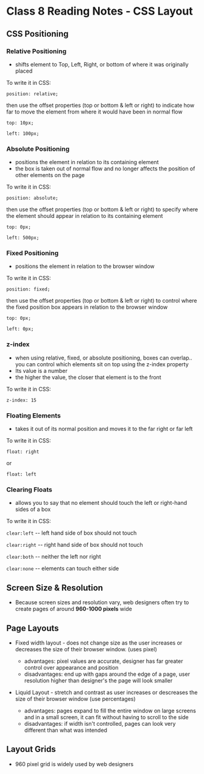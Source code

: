 # Class 8 Reading Notes - CSS Layout

## CSS Positioning

### Relative Positioning
  - shifts element to Top, Left, Right, or bottom of where it was originally placed

To write it in CSS:

`position: relative;`

then use the offset properties (top or bottom & left or right) to indicate how far to move the element from where it would have been in normal flow

`top: 10px;`

`left: 100px;`


### Absolute Positioning
  - positions the element in relation to its containing element
  - the box is taken out of normal flow and no longer affects the position of other elements on the page

To write it in CSS:

`position: absolute;`

then use the offset properties (top or bottom & left or right) to specify where the element should appear in relation to its containing element

`top: 0px;`

`left: 500px;`


### Fixed Positioning
  - positions the element in relation to the browser window

To write it in CSS:

`position: fixed;`

then use the offset properties (top or bottom & left or right) to control where the fixed position box appears in relation to the browser window

`top: 0px;`

`left: 0px;`


### z-index
- when using relative, fixed, or absolute positioning, boxes can overlap.. you can control which elements sit on top using the z-index property
- Its value is a number
- the higher the value, the closer that element is to the front

To write it in CSS:

`z-index: 15`


### Floating Elements
  - takes it out of its normal position and moves it to the far right or far left

To write it in CSS:

`float: right`

or

`float: left`

### Clearing Floats
- allows you to say that no element should touch the left or right-hand sides of a box

To write it in CSS:

`clear:left`  -- left hand side of box should not touch

`clear:right` -- right hand side of box should not touch

`clear:both` -- neither the left nor right

`clear:none` -- elements can touch either side



## Screen Size & Resolution

- Because screen sizes and resolution vary, web designers often try to create pages of around **960-1000 pixels** wide


## Page Layouts

- Fixed width layout - does not change size as the user increases or decreases the size of their browser window. (uses pixel)
  - advantages: pixel values are accurate, designer has far greater control over appearance and position
  - disadvantages: end up with gaps around the edge of a page, user resolution higher than designer's the page will look smaller

- Liquid Layout - stretch and contrast as user increases or descreases the size of their browser window (use percentages)
  - advantages: pages expand to fill the entire window on large screens and in a small screen, it can fit without having to scroll to the side
  - disadvantages: if width isn't controlled, pages can look very different than what was intended



## Layout Grids

- 960 pixel grid is widely used by web designers

